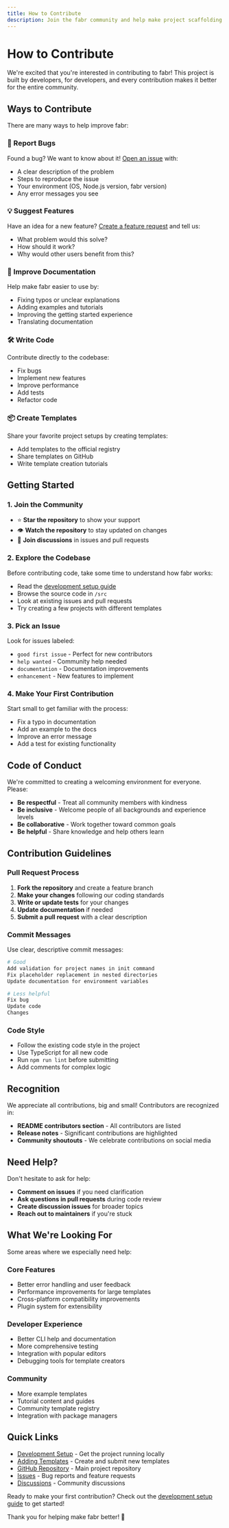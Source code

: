 ```yaml
---
title: How to Contribute
description: Join the fabr community and help make project scaffolding better for everyone
---
```


# How to Contribute

We're excited that you're interested in contributing to fabr! This project is built by developers, for developers, and every contribution makes it better for the entire community.

## Ways to Contribute

There are many ways to help improve fabr:

### 🐛 Report Bugs
Found a bug? We want to know about it! [Open an issue](https://github.com/yashjawale/fabr/issues/new) with:
- A clear description of the problem
- Steps to reproduce the issue
- Your environment (OS, Node.js version, fabr version)
- Any error messages you see

### 💡 Suggest Features
Have an idea for a new feature? [Create a feature request](https://github.com/yashjawale/fabr/issues/new) and tell us:
- What problem would this solve?
- How should it work?
- Why would other users benefit from this?

### 📝 Improve Documentation
Help make fabr easier to use by:
- Fixing typos or unclear explanations
- Adding examples and tutorials
- Improving the getting started experience
- Translating documentation

### 🛠 Write Code
Contribute directly to the codebase:
- Fix bugs
- Implement new features
- Improve performance
- Add tests
- Refactor code

### 📦 Create Templates
Share your favorite project setups by creating templates:
- Add templates to the official registry
- Share templates on GitHub
- Write template creation tutorials

## Getting Started

### 1. Join the Community

- ⭐ **Star the repository** to show your support
- 👁 **Watch the repository** to stay updated on changes
- 💬 **Join discussions** in issues and pull requests

### 2. Explore the Codebase

Before contributing code, take some time to understand how fabr works:
- Read the [development setup guide](/contributing/development)
- Browse the source code in `/src`
- Look at existing issues and pull requests
- Try creating a few projects with different templates

### 3. Pick an Issue

Look for issues labeled:
- `good first issue` - Perfect for new contributors
- `help wanted` - Community help needed
- `documentation` - Documentation improvements
- `enhancement` - New features to implement

### 4. Make Your First Contribution

Start small to get familiar with the process:
- Fix a typo in documentation
- Add an example to the docs
- Improve an error message
- Add a test for existing functionality

## Code of Conduct

We're committed to creating a welcoming environment for everyone. Please:

- **Be respectful** - Treat all community members with kindness
- **Be inclusive** - Welcome people of all backgrounds and experience levels
- **Be collaborative** - Work together toward common goals
- **Be helpful** - Share knowledge and help others learn

## Contribution Guidelines

### Pull Request Process

1. **Fork the repository** and create a feature branch
2. **Make your changes** following our coding standards
3. **Write or update tests** for your changes
4. **Update documentation** if needed
5. **Submit a pull request** with a clear description

### Commit Messages

Use clear, descriptive commit messages:

```bash
# Good
Add validation for project names in init command
Fix placeholder replacement in nested directories
Update documentation for environment variables

# Less helpful
Fix bug
Update code
Changes
```

### Code Style

- Follow the existing code style in the project
- Use TypeScript for all new code
- Run `npm run lint` before submitting
- Add comments for complex logic

## Recognition

We appreciate all contributions, big and small! Contributors are recognized in:

- **README contributors section** - All contributors are listed
- **Release notes** - Significant contributions are highlighted
- **Community shoutouts** - We celebrate contributions on social media

## Need Help?

Don't hesitate to ask for help:

- **Comment on issues** if you need clarification
- **Ask questions in pull requests** during code review
- **Create discussion issues** for broader topics
- **Reach out to maintainers** if you're stuck

## What We're Looking For

Some areas where we especially need help:

### Core Features
- Better error handling and user feedback
- Performance improvements for large templates
- Cross-platform compatibility improvements
- Plugin system for extensibility

### Developer Experience
- Better CLI help and documentation
- More comprehensive testing
- Integration with popular editors
- Debugging tools for template creators

### Community
- More example templates
- Tutorial content and guides
- Community template registry
- Integration with package managers

## Quick Links

- [Development Setup](/contributing/development) - Get the project running locally
- [Adding Templates](/contributing/templates) - Create and submit new templates
- [GitHub Repository](https://github.com/yashjawale/fabr) - Main project repository
- [Issues](https://github.com/yashjawale/fabr/issues) - Bug reports and feature requests
- [Discussions](https://github.com/yashjawale/fabr/discussions) - Community discussions

Ready to make your first contribution? Check out the [development setup guide](/contributing/development) to get started!

Thank you for helping make fabr better! 🚀
